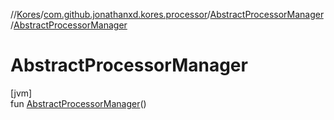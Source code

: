//[Kores](../../../index.md)/[com.github.jonathanxd.kores.processor](../index.md)/[AbstractProcessorManager](index.md)/[AbstractProcessorManager](-abstract-processor-manager.md)

# AbstractProcessorManager

[jvm]\
fun [AbstractProcessorManager](-abstract-processor-manager.md)()
